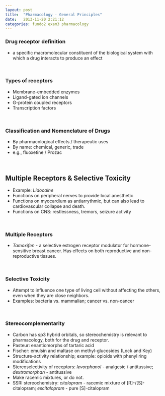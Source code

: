 ```yaml
---
layout: post
title:  "Pharmacology - General Principles"
date:   2013-11-20 2:21:12
categories: fundo2 exam3 pharmacology
---
```

### Drug receptor definition
- a specific macromolecular constituent of the biological system with which a drug interacts to produce an effect

<span><br></span> 
### Types of receptors

- Membrane-embedded enzymes
- Ligand-gated ion channels
- G-protein coupled receptors
- Transcription factors

<span><br></span> 
### Classification and Nomenclature of Drugs
- By pharmacological effects / therapeutic uses
- By name: chemical, generic, trade
- e.g., fluoxetine / Prozac

<span><br></span> 

## Multiple Receptors & Selective Toxicity
- Example: *Lidocaine*
- Functions on peripheral nerves to provide local anesthetic
- Functions on myocardium as antiarrythmic, but can also lead to cardiovascular collapse and death.
- Functions on CNS: restlessness, tremors, seizure activity

<span><br></span> 
### Multiple Receptors
- *Tamoxifen* - a selective estrogen receptor modulator for hormone-sensitive breast cancer. Has effects on both reproductive and non-reproductive tissues.

<span><br></span> 
### Selective Toxicity
- Attempt to influence one type of living cell without affecting the others, even when they are close neighbors.
- Examples: bacteria vs. mammalian; cancer vs. non-cancer

<span><br></span> 
### Stereocomplementarity
- Carbon has sp3 hybrid orbitals, so stereochemistry is relevant to pharmacology, both for the drug and receptor.
- Pasteur: enantiomorphs of tartaric acid
- Fischer: emulsin and maltase on methyl-glucosides (Lock and Key)
- Structure-activity relationship; example: opioids with phenyl ring modifications
- Stereoselectivity of receptors: *levorphanol* - analgesic / antitussive; *dextromorphan* - antitussive
- Make racemic mixtures, or do not.
- SSRI stereochemistry: *citalopram* - racemic mixture of \[R\]-/\[S\]-citalopram; *escitalopram* - pure \[S\]-citalopram